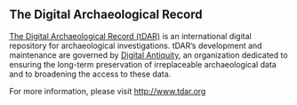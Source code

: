 ## The Digital Archaeological Record

[The Digital Archaeological Record (tDAR)](http://www.tdar.org) is an international digital repository for
archaeological investigations. tDAR’s development and maintenance are governed by [Digital Antiquity](http://www.digitalantiquity.org),
an organization dedicated to ensuring the long-term preservation of irreplaceable archaeological data and to broadening
the access to these data. 

For more information, please visit http://www.tdar.org
